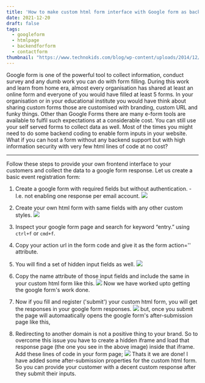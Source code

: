 ```yaml
---
title: 'How to make custom html form interface with Google form as backend'
date: 2021-12-20
draft: false
tags:
  - googleform
  - htmlpage
  - backendforform
  - contactform
thumbnail: "https://www.technokids.com/blog/wp-content/uploads/2014/12/google-forms.png"
---
```


Google form is one of the powerful tool to collect information, conduct survey and any dumb work you can do with form filling. During this work and learn from home era, almost every organisation has shared at least an online form and everyone of you would have filled at least 5 forms. In your organisation or in your educational institute you would have think about sharing custom forms those are customised with branding, custom URL and funky things. Other than Google Forms there are many e-form tools are available to fulfil such expectations at a considerable cost. You can still use your self served forms to collect data as well. Most of the times you might need to do some backend coding to enable form inputs in your website. What if you can host a form without any backend support but with high information security with very few html lines of code at no cost?

-----

Follow these steps to provide your own frontend interface to your customers and collect the data to a google form response. Let us create a basic event registration form:

1. Create a google form with required fields but without authentication. -I.e. not enabling one response per email account.
   ![](/images/blog/googleForm/b1_2.png)
2. Create your own html form with same fields with any other custom styles.
   ![](/images/blog/googleForm/b1_1.png)
3. Inspect your google form page and search for keyword “entry.” using `ctrl+f` or `cmd+f`.
4. Copy your action url in the form code and give it as the form action='' attribute.
5. You will find a set of hidden input fields as well.
   ![](/images/blog/googleForm/b1_6.png)
6. Copy the name attribute of those input fields and include the same in your custom html form like this.
    ![](/images/blog/googleForm/b1_8.png)
    Now we have worked upto getting the google form's work done.

7. Now if you fill and register ('submit') your custom html form, you will get the responses in your google form responses. 
    ![](/images/blog/googleForm/b1_9.png)
    but, once you submit the page will automaatically opens the google form's after-submission page like this,
8.  Redirecting to another domain is not a positive thing to your brand. So to overcome this issue you have to create a hidden iframe and load that response page (the one you see in the above image) inside that iframe. Add these lines of code in your form page;
    ![](/images/blog/googleForm/b1_10.png)
    Thats it we are done!
    I have added some after-submission properties for the custom html form. So you can provide your customer with a decent custom response after they submit their inputs.
